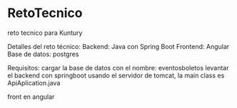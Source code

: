 # RetoTecnico
reto tecnico para Kuntury

Detalles del reto técnico:
Backend: Java con Spring Boot
Frontend: Angular
Base de datos: postgres

Requisitos:
cargar la base de datos con el nombre: eventosboletos
levantar el backend con springboot usando el servidor de tomcat, la main class es ApiAplication.java

front en angular
